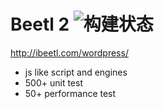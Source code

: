 # Beetl 2 ![构建状态](https://api.travis-ci.org/gyk001/beetl2.0.png)

http://ibeetl.com/wordpress/

- js like script and engines
- 500+ unit test
- 50+ performance test
